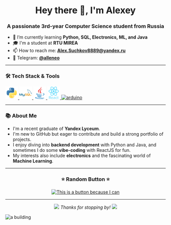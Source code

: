 <h1 align="center">Hey there 👋, I'm Alexey</h1>
<h3 align="center">A passionate 3rd-year Computer Science student from Russia</h3>

- 🌱 I’m currently learning **Python, SQL, Electronics, ML, and Java**
- 🎓 I'm a student at **RTU MIREA**
- 📫 How to reach me: **Alex.Suchkov8889@yandex.ru**
- 📱 Telegram: [**@alleneo**](https://t.me/alleneo)

---

### 🛠️ Tech Stack & Tools

<p align="left">
<!-- Python -->
<a href="https://www.python.org" target="_blank" rel="noreferrer"> <img src="https://raw.githubusercontent.com/devicons/devicon/master/icons/python/python-original.svg" alt="python" width="40" height="40"/> </a>
<!-- SQL -->
<a href="https://www.mysql.com/" target="_blank" rel="noreferrer"> <img src="https://raw.githubusercontent.com/devicons/devicon/master/icons/mysql/mysql-original-wordmark.svg" alt="mysql" width="40" height="40"/> </a>
<!-- Java -->
<a href="https://www.java.com" target="_blank" rel="noreferrer"> <img src="https://raw.githubusercontent.com/devicons/devicon/master/icons/java/java-original.svg" alt="java" width="40" height="40"/> </a>
<!-- React -->
<a href="https://reactjs.org/" target="_blank" rel="noreferrer"> <img src="https://raw.githubusercontent.com/devicons/devicon/master/icons/react/react-original-wordmark.svg" alt="react" width="40" height="40"/> </a>
<!-- Arduino -->
<a href="https://www.arduino.cc/" target="_blank" rel="noreferrer"> <img src="https://cdn.worldvectorlogo.com/logos/arduino-1.svg" alt="arduino" width="40" height="40"/> </a>
</p>

---

### 📚 About Me

*   I'm a recent graduate of **Yandex Lyceum**.
*   I'm new to GitHub but eager to contribute and build a strong portfolio of projects.
*   I enjoy diving into **backend development** with Python and Java, and sometimes I do some **vibe-coding** with ReactJS for fun.
*   My interests also include **electronics** and the fascinating world of **Machine Learning**.

---

<div align="center">
  
### ⭐ Random Button ⭐
  
[![This is a button because I can](https://img.shields.io/badge/This_is_a_button-because_I_can-%23FF6F61?style=for-the-badge&logo=github&logoColor=white)](https://github.com/AN-Suchkov)
  
</div>

---

<p align="center">
  <img src="https://media.giphy.com/media/VgCDAzcKvsR6OM0uWg/giphy.gif" width="50"> 
  <i>Thanks for stopping by!</i> 
  <img src="https://media.giphy.com/media/KzM1lAfKjCifq/giphy.gif" width="50">
</p>

![a building]([https://github.com/zackkrida/zackkrida/raw/main/44650035.jpg](https://commons.wikimedia.org/wiki/File:%D0%AD%D1%82%D0%BE_%D0%BD%D0%B5%D0%BC%D0%BD%D0%BE%D0%B3%D0%BE,_%D0%BD%D0%BE_%D1%8D%D1%82%D0%BE_%D1%87%D0%B5%D1%81%D1%82%D0%BD%D0%B0%D1%8F_%D1%80%D0%B0%D0%B1%D0%BE%D1%82%D0%B0.jpg#/media/%D0%A4%D0%B0%D0%B9%D0%BB:%D0%AD%D1%82%D0%BE_%D0%BD%D0%B5%D0%BC%D0%BD%D0%BE%D0%B3%D0%BE,_%D0%BD%D0%BE_%D1%8D%D1%82%D0%BE_%D1%87%D0%B5%D1%81%D1%82%D0%BD%D0%B0%D1%8F_%D1%80%D0%B0%D0%B1%D0%BE%D1%82%D0%B0.jpg))
